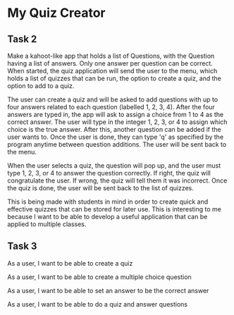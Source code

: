 # My Quiz Creator

## Task 2

Make a kahoot-like app that holds a list of Questions, with the Question having a list of answers. Only one answer per question can be correct. When started, the quiz application will send the user to the menu, which holds a list of quizzes that can be run, the option to create a quiz, and the option to add to a quiz.

The user can create a quiz and will be asked to add questions with up to four answers related to each question (labelled 1, 2, 3, 4). After the four answers are typed in, the app will ask to assign a choice from 1 to 4 as the correct answer. The user will type in the integer 1, 2, 3, or 4 to assign which choice is the true answer. After this, another question can be added if the user wants to. Once the user is done, they can type 'q' as specified by the program anytime between question additions. The user will be sent back to the menu.

When the user selects a quiz, the question will pop up, and the user must type 1, 2, 3, or 4 to answer the question correctly. If right, the quiz will congratulate the user. If wrong, the quiz will tell them it was incorrect. Once the quiz is done, the user will be sent back to the list of quizzes.

This is being made with students in mind in order to create quick and effective quizzes that can be stored for later use. This is interesting to me because I want to be able to develop a useful application that can be applied to multiple classes.

## Task 3

As a user, I want to be able to create a quiz

As a user, I want to be able to create a multiple choice question

As a user, I want to be able to set an answer to be the correct answer

As a user, I want to be able to do a quiz and answer questions

